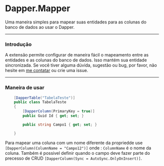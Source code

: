 # Dapper.Mapper
Uma maneira simples para mapear suas entidades para as colunas do banco de dados ao usar o Dapper.

<hr>

### Introdução

A extensão permite configurar de maneira fácil o mapeamento entre as entidades e as colunas do banco de dados. Isso mantém sua entidade sincronizada. Se você tiver alguma dúvida, sugestão ou bug, por favor, não hesite em [me contatar](mailto:rodrigodotnet@gmail.com) ou crie uma issue.

<hr>

### Maneira de usar

```csharp
    [DapperTable("TabelaTeste")]
    public class TabelaTeste
    {
        [DapperColumn(PrimaryKey = true)]
        public Guid Id { get; set; }

        public string Campo1 { get; set; }

    }
```

Para mapear uma coluna com um nome diferente da propriedde use  `[DapperColumn(ColumnName = "Campo12")]` onde : `ColumnName` é o nome da coluna. Também é possivel definir quando o campo deve fazer parte do precesso de CRUD `[DapperColumn(Sync = AutoSync.OnlyOnInsert)]`.

